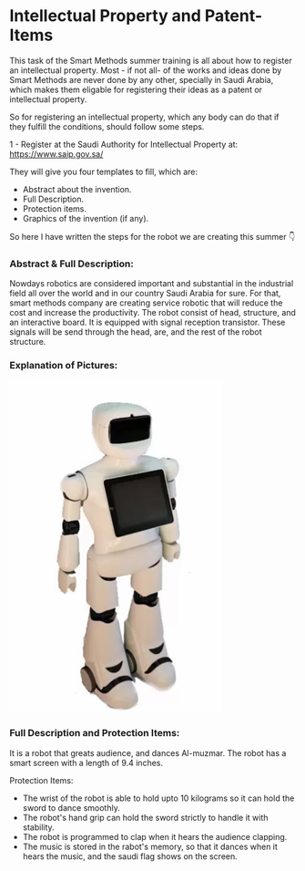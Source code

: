 # Intellectual Property and Patent-Items 

This task of the Smart Methods summer training is all about how to register an intellectual property. Most - if not all- of the works and ideas done by Smart Methods are never done by any other, specially in Saudi Arabia, which makes them eligable for registering their ideas as a patent or intellectual property. 

So for registering an intellectual property, which any body can do that if they fulfill the conditions, should follow some steps. 

1 - Register at the Saudi Authority for Intellectual Property at: https://www.saip.gov.sa/ 

They will give you four templates to fill, which are: 

- Abstract about the invention. 
- Full Description. 
- Protection items. 
- Graphics of the invention (if any).

So here I have written the steps for the robot we are creating this summer :point_down: 

### Abstract & Full Description: 
Nowdays robotics are considered important and substantial in the industrial field all over the world and in our country Saudi Arabia for sure. For that, smart methods company are creating service robotic that will reduce the cost and increase the productivity. The robot consist of head, structure, and an interactive board. It is equipped with signal reception transistor. These signals will be send through the head, are, and the rest of the robot structure. 

### Explanation of Pictures: 

![](images/IMG-2189.jpg)

### Full Description and Protection Items: 
It is a robot that greats audience, and dances Al-muzmar. The robot has a smart screen with a length of 9.4 inches.

Protection Items: 
- The wrist of the robot is able to hold upto 10 kilograms so it can hold the sword to dance smoothly. 
- The robot's hand grip can hold the sword strictly to handle it with stability.
- The robot is programmed to clap when it hears the audience clapping. 
- The music is stored in the rabot's memory, so that it dances when it hears the music, and the saudi flag shows on the screen. 
